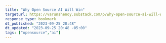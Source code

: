 ```yaml
---
title: "Why Open Source AI Will Win"
targeturl: https://varunshenoy.substack.com/p/why-open-source-ai-will-win
response_type: bookmark
dt_published: "2023-09-25 20:48"
dt_updated: "2023-09-25 20:48 -05:00"
tags: ["opensource","ai"]
---
```

